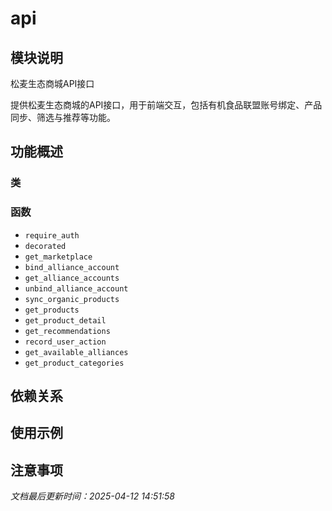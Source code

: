 # api

## 模块说明
松麦生态商城API接口

提供松麦生态商城的API接口，用于前端交互，包括有机食品联盟账号绑定、产品同步、筛选与推荐等功能。

## 功能概述

### 类


### 函数

- `require_auth`
- `decorated`
- `get_marketplace`
- `bind_alliance_account`
- `get_alliance_accounts`
- `unbind_alliance_account`
- `sync_organic_products`
- `get_products`
- `get_product_detail`
- `get_recommendations`
- `record_user_action`
- `get_available_alliances`
- `get_product_categories`

## 依赖关系

## 使用示例

## 注意事项

*文档最后更新时间：2025-04-12 14:51:58*
